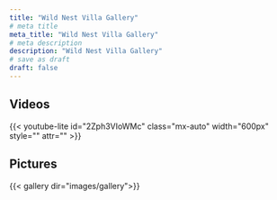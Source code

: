 ```yaml
---
title: "Wild Nest Villa Gallery"
# meta title
meta_title: "Wild Nest Villa Gallery"
# meta description
description: "Wild Nest Villa Gallery"
# save as draft
draft: false
---
```


## Videos 

{{< youtube-lite id="2Zph3VIoWMc" class="mx-auto" width="600px" style="" attr="" >}}

## Pictures

{{< gallery dir="images/gallery">}}